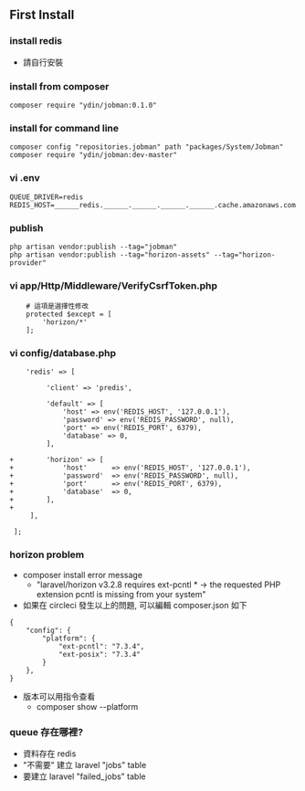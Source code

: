 ## First Install

### install redis
- 請自行安裝

### install from composer
```
composer require "ydin/jobman:0.1.0"
```

### install for command line
```
composer config "repositories.jobman" path "packages/System/Jobman"
composer require "ydin/jobman:dev-master"
```

### vi .env
```
QUEUE_DRIVER=redis
REDIS_HOST=______redis.______.______.______.______.cache.amazonaws.com
```

### publish
```
php artisan vendor:publish --tag="jobman"
php artisan vendor:publish --tag="horizon-assets" --tag="horizon-provider" 
``` 

### vi app/Http/Middleware/VerifyCsrfToken.php
```
    # 這項是選擇性修改
    protected $except = [
        'horizon/*'
    ];
```

### vi config/database.php
```
    'redis' => [

         'client' => 'predis',
 
         'default' => [
             'host' => env('REDIS_HOST', '127.0.0.1'),
             'password' => env('REDIS_PASSWORD', null),
             'port' => env('REDIS_PORT', 6379),
             'database' => 0,
         ],
 
+        'horizon' => [
+            'host'      => env('REDIS_HOST', '127.0.0.1'),
+            'password'  => env('REDIS_PASSWORD', null),
+            'port'      => env('REDIS_PORT', 6379),
+            'database'  => 0,
+        ],
+
     ],
 
 ];
```

### horizon problem
- composer install error message
    - "laravel/horizon v3.2.8 requires ext-pcntl * -> the requested PHP extension pcntl is missing from your system"
- 如果在 circleci 發生以上的問題, 可以編輯 composer.json 如下
```
{
    "config": {
        "platform": {
            "ext-pcntl": "7.3.4",
            "ext-posix": "7.3.4"
        }
    },
}
```
- 版本可以用指令查看
    - composer show --platform

### queue 存在哪裡?
- 資料存在 redis
- "不需要" 建立 laravel "jobs" table
- 要建立 laravel "failed_jobs" table

